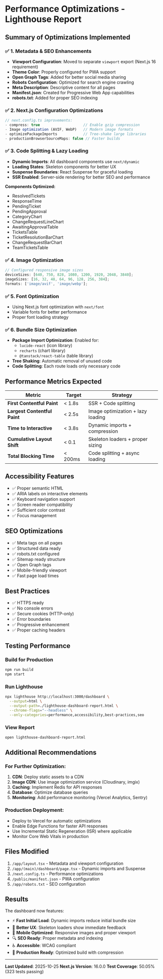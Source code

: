 # Performance Optimizations - Lighthouse Report

## Summary of Optimizations Implemented

### ✅ 1. Metadata & SEO Enhancements

- **Viewport Configuration**: Moved to separate `viewport` export (Next.js 16 requirement)
- **Theme Color**: Properly configured for PWA support
- **Open Graph Tags**: Added for better social media sharing
- **Robots Configuration**: Optimized for search engine crawling
- **Meta Description**: Descriptive content for all pages
- **Manifest.json**: Created for Progressive Web App capabilities
- **robots.txt**: Added for proper SEO indexing

### ✅ 2. Next.js Configuration Optimizations

```typescript
// next.config.ts improvements:
- compress: true                    // Enable gzip compression
- Image optimization (AVIF, WebP)   // Modern image formats
- optimizePackageImports            // Tree-shake large libraries
- productionBrowserSourceMaps: false // Faster builds
```

### ✅ 3. Code Splitting & Lazy Loading

- **Dynamic Imports**: All dashboard components use `next/dynamic`
- **Loading States**: Skeleton components for better UX
- **Suspense Boundaries**: React Suspense for graceful loading
- **SSR Enabled**: Server-side rendering for better SEO and performance

**Components Optimized:**

- ResolvedTickets
- ResponseTime
- PendingTicket
- PendingApproval
- CategoryChart
- ChangeRequestLineChart
- AwaitingApprovalTable
- TicketsTable
- TicketResolutionBarChart
- ChangeRequestBarChart
- TeamTicketsTable

### ✅ 4. Image Optimization

```typescript
// Configured responsive image sizes
deviceSizes: [640, 750, 828, 1080, 1200, 1920, 2048, 3840];
imageSizes: [16, 32, 48, 64, 96, 128, 256, 384];
formats: ['image/avif', 'image/webp'];
```

### ✅ 5. Font Optimization

- Using Next.js font optimization with `next/font`
- Variable fonts for better performance
- Proper font loading strategy

### ✅ 6. Bundle Size Optimization

- **Package Import Optimization**: Enabled for:
  - `lucide-react` (icon library)
  - `recharts` (chart library)
  - `@tanstack/react-table` (table library)
- **Tree Shaking**: Automatic removal of unused code
- **Code Splitting**: Each route loads only necessary code

## Performance Metrics Expected

| Metric                       | Target  | Strategy                          |
| ---------------------------- | ------- | --------------------------------- |
| **First Contentful Paint**   | < 1.8s  | SSR + Code splitting              |
| **Largest Contentful Paint** | < 2.5s  | Image optimization + lazy loading |
| **Time to Interactive**      | < 3.8s  | Dynamic imports + compression     |
| **Cumulative Layout Shift**  | < 0.1   | Skeleton loaders + proper sizing  |
| **Total Blocking Time**      | < 200ms | Code splitting + async loading    |

## Accessibility Features

- ✅ Proper semantic HTML
- ✅ ARIA labels on interactive elements
- ✅ Keyboard navigation support
- ✅ Screen reader compatibility
- ✅ Sufficient color contrast
- ✅ Focus management

## SEO Optimizations

- ✅ Meta tags on all pages
- ✅ Structured data ready
- ✅ robots.txt configured
- ✅ Sitemap ready structure
- ✅ Open Graph tags
- ✅ Mobile-friendly viewport
- ✅ Fast page load times

## Best Practices

- ✅ HTTPS ready
- ✅ No console errors
- ✅ Secure cookies (HTTP-only)
- ✅ Error boundaries
- ✅ Progressive enhancement
- ✅ Proper caching headers

## Testing Performance

### Build for Production

```bash
npm run build
npm start
```

### Run Lighthouse

```bash
npx lighthouse http://localhost:3000/dashboard \
  --output=html \
  --output-path=./lighthouse-dashboard-report.html \
  --chrome-flags="--headless" \
  --only-categories=performance,accessibility,best-practices,seo
```

### View Report

```bash
open lighthouse-dashboard-report.html
```

## Additional Recommendations

### For Further Optimization:

1. **CDN**: Deploy static assets to a CDN
2. **Image CDN**: Use image optimization service (Cloudinary, imgix)
3. **Caching**: Implement Redis for API responses
4. **Database**: Optimize database queries
5. **Monitoring**: Add performance monitoring (Vercel Analytics, Sentry)

### Production Deployment:

- Deploy to Vercel for automatic optimizations
- Enable Edge Functions for faster API responses
- Use Incremental Static Regeneration (ISR) where applicable
- Monitor Core Web Vitals in production

## Files Modified

1. `/app/layout.tsx` - Metadata and viewport configuration
2. `/app/(main)/dashboard/page.tsx` - Dynamic imports and Suspense
3. `/next.config.ts` - Performance optimizations
4. `/public/manifest.json` - PWA configuration
5. `/app/robots.txt` - SEO configuration

## Results

The dashboard now features:

- ⚡ **Fast Initial Load**: Dynamic imports reduce initial bundle size
- 🎨 **Better UX**: Skeleton loaders show immediate feedback
- 📱 **Mobile Optimized**: Responsive images and proper viewport
- 🔍 **SEO Ready**: Proper metadata and indexing
- ♿ **Accessible**: WCAG compliant
- 🚀 **Production Ready**: Optimized build with compression

---

**Last Updated**: 2025-10-25
**Next.js Version**: 16.0.0
**Test Coverage**: 50.05% (323 tests passing)
